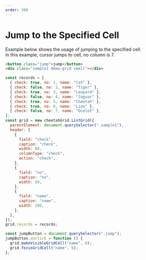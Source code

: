 ```yaml
---
order: 300
---
```


# Jump to the Specified Cell

Example below shows the usage of jumping to the specified cell.  
In this example, cursor jumps to cell, no column is 7.

<code-preview>

```html
<button class="jump">jump</button>
<div class="sample1 demo-grid small"></div>
```

```js
const records = [
  { check: true, no: 1, name: "Cat" },
  { check: false, no: 2, name: "Tiger" },
  { check: true, no: 3, name: "Leopard" },
  { check: false, no: 4, name: "Jaguar" },
  { check: true, no: 5, name: "Cheetah" },
  { check: true, no: 6, name: "Lion" },
  { check: false, no: 7, name: "Ocelot" },
];
const grid = new cheetahGrid.ListGrid({
  parentElement: document.querySelector(".sample1"),
  header: [
    {
      field: "check",
      caption: "check",
      width: 80,
      columnType: "check",
      action: "check",
    },
    {
      field: "no",
      caption: "no",
      width: 50,
    },
    {
      field: "name",
      caption: "name",
      width: 200,
    },
  ],
});
grid.records = records;

const jumpButton = document.querySelector(".jump");
jumpButton.onclick = function () {
  grid.makeVisibleGridCell("name", 6);
  grid.focusGridCell("name", 6);
};
```

</code-preview>
